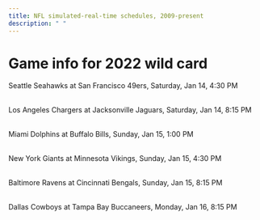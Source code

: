 ```yaml
---
title: NFL simulated-real-time schedules, 2009-present
description: " "
---
```


# Game info for 2022 wild card

Seattle Seahawks at San Francisco 49ers, Saturday, Jan 14, 4:30 PM

<br/>Los Angeles Chargers at Jacksonville Jaguars, Saturday, Jan 14, 8:15 PM

<br/>Miami Dolphins at Buffalo Bills, Sunday, Jan 15, 1:00 PM

<br/>New York Giants at Minnesota Vikings, Sunday, Jan 15, 4:30 PM

<br/>Baltimore Ravens at Cincinnati Bengals, Sunday, Jan 15, 8:15 PM

<br/>Dallas Cowboys at Tampa Bay Buccaneers, Monday, Jan 16, 8:15 PM

